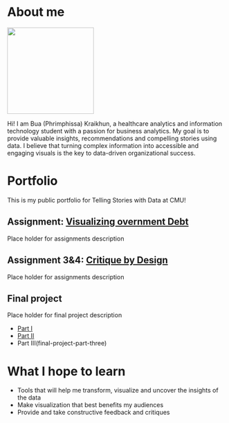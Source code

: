 # About me

<img src="funny-dog-unsplash.jpg" width="200"/>

Hi! I am Bua (Phrimphissa) Kraikhun, a healthcare analytics and information technology student with a passion for business analytics. My goal is to provide valuable insights, recommendations and compelling stories using data. I believe that turning complex information into accessible and engaging visuals is the key to data-driven organizational success. 

# Portfolio
This is my public portfolio for Telling Stories with Data at CMU! 

## Assignment: [Visualizing overnment Debt](visualizing-government-debt)
Place holder for assignments description

## Assignment 3&4: [Critique by Design](critique-by-design)
Place holder for assignments description

## Final project
Place holder for final project description
- [Part I](final-project-part-one)
- [Part II](final-project-part-two)
- Part III(final-project-part-three)

# What I hope to learn

- Tools that will help me transform, visualize and uncover the insights of the data
- Make visualization that best benefits my audiences
- Provide and take constructive feedback and critiques

